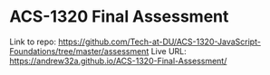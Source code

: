 # ACS-1320 Final Assessment
Link to repo: https://github.com/Tech-at-DU/ACS-1320-JavaScript-Foundations/tree/master/assessment
Live URL: https://andrew32a.github.io/ACS-1320-Final-Assessment/
